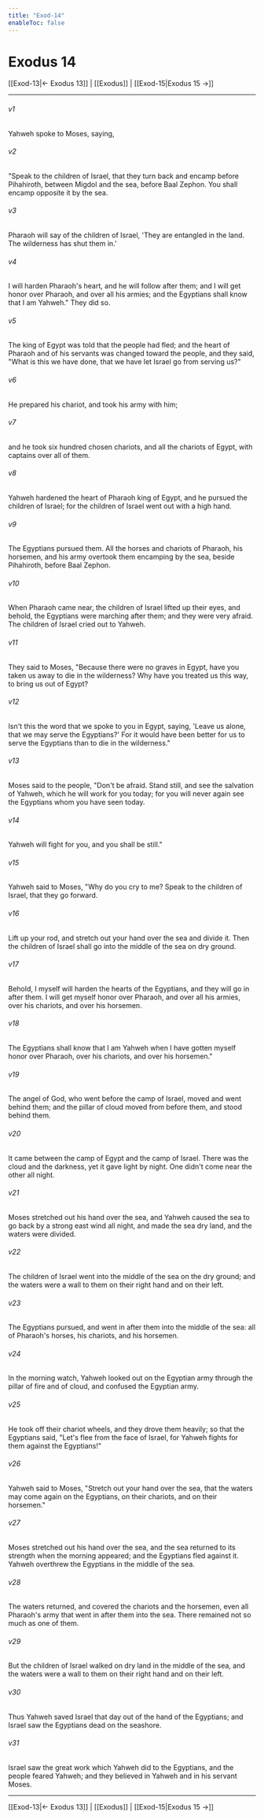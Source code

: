 ```yaml
---
title: "Exod-14"
enableToc: false
---
```

# Exodus 14

[[Exod-13|← Exodus 13]] | [[Exodus]] | [[Exod-15|Exodus 15 →]]
***



###### v1 
Yahweh spoke to Moses, saying, 

###### v2 
"Speak to the children of Israel, that they turn back and encamp before Pihahiroth, between Migdol and the sea, before Baal Zephon. You shall encamp opposite it by the sea. 

###### v3 
Pharaoh will say of the children of Israel, 'They are entangled in the land. The wilderness has shut them in.' 

###### v4 
I will harden Pharaoh's heart, and he will follow after them; and I will get honor over Pharaoh, and over all his armies; and the Egyptians shall know that I am Yahweh." They did so. 

###### v5 
The king of Egypt was told that the people had fled; and the heart of Pharaoh and of his servants was changed toward the people, and they said, "What is this we have done, that we have let Israel go from serving us?" 

###### v6 
He prepared his chariot, and took his army with him; 

###### v7 
and he took six hundred chosen chariots, and all the chariots of Egypt, with captains over all of them. 

###### v8 
Yahweh hardened the heart of Pharaoh king of Egypt, and he pursued the children of Israel; for the children of Israel went out with a high hand. 

###### v9 
The Egyptians pursued them. All the horses and chariots of Pharaoh, his horsemen, and his army overtook them encamping by the sea, beside Pihahiroth, before Baal Zephon. 

###### v10 
When Pharaoh came near, the children of Israel lifted up their eyes, and behold, the Egyptians were marching after them; and they were very afraid. The children of Israel cried out to Yahweh. 

###### v11 
They said to Moses, "Because there were no graves in Egypt, have you taken us away to die in the wilderness? Why have you treated us this way, to bring us out of Egypt? 

###### v12 
Isn't this the word that we spoke to you in Egypt, saying, 'Leave us alone, that we may serve the Egyptians?' For it would have been better for us to serve the Egyptians than to die in the wilderness." 

###### v13 
Moses said to the people, "Don't be afraid. Stand still, and see the salvation of Yahweh, which he will work for you today; for you will never again see the Egyptians whom you have seen today. 

###### v14 
Yahweh will fight for you, and you shall be still." 

###### v15 
Yahweh said to Moses, "Why do you cry to me? Speak to the children of Israel, that they go forward. 

###### v16 
Lift up your rod, and stretch out your hand over the sea and divide it. Then the children of Israel shall go into the middle of the sea on dry ground. 

###### v17 
Behold, I myself will harden the hearts of the Egyptians, and they will go in after them. I will get myself honor over Pharaoh, and over all his armies, over his chariots, and over his horsemen. 

###### v18 
The Egyptians shall know that I am Yahweh when I have gotten myself honor over Pharaoh, over his chariots, and over his horsemen." 

###### v19 
The angel of God, who went before the camp of Israel, moved and went behind them; and the pillar of cloud moved from before them, and stood behind them. 

###### v20 
It came between the camp of Egypt and the camp of Israel. There was the cloud and the darkness, yet it gave light by night. One didn't come near the other all night. 

###### v21 
Moses stretched out his hand over the sea, and Yahweh caused the sea to go back by a strong east wind all night, and made the sea dry land, and the waters were divided. 

###### v22 
The children of Israel went into the middle of the sea on the dry ground; and the waters were a wall to them on their right hand and on their left. 

###### v23 
The Egyptians pursued, and went in after them into the middle of the sea: all of Pharaoh's horses, his chariots, and his horsemen. 

###### v24 
In the morning watch, Yahweh looked out on the Egyptian army through the pillar of fire and of cloud, and confused the Egyptian army. 

###### v25 
He took off their chariot wheels, and they drove them heavily; so that the Egyptians said, "Let's flee from the face of Israel, for Yahweh fights for them against the Egyptians!" 

###### v26 
Yahweh said to Moses, "Stretch out your hand over the sea, that the waters may come again on the Egyptians, on their chariots, and on their horsemen." 

###### v27 
Moses stretched out his hand over the sea, and the sea returned to its strength when the morning appeared; and the Egyptians fled against it. Yahweh overthrew the Egyptians in the middle of the sea. 

###### v28 
The waters returned, and covered the chariots and the horsemen, even all Pharaoh's army that went in after them into the sea. There remained not so much as one of them. 

###### v29 
But the children of Israel walked on dry land in the middle of the sea, and the waters were a wall to them on their right hand and on their left. 

###### v30 
Thus Yahweh saved Israel that day out of the hand of the Egyptians; and Israel saw the Egyptians dead on the seashore. 

###### v31 
Israel saw the great work which Yahweh did to the Egyptians, and the people feared Yahweh; and they believed in Yahweh and in his servant Moses.

***
[[Exod-13|← Exodus 13]] | [[Exodus]] | [[Exod-15|Exodus 15 →]]

